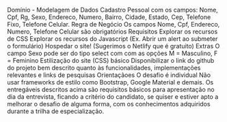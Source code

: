 Domínio - Modelagem de Dados
 Cadastro Pessoal com os campos: Nome, Cpf, Rg, Sexo, Endereco, Numero, Bairro, Cidade, Estado, Cep, Telefone Fixo, Telefone Celular.
Regra de Negócio
Os campos Nome, Cpf, Endereco, Numero, Telefone Celular são obrigatórios
Requisitos
Explorar os recursos de CSS
Explorar os recursos do Javascript (Ex. Abrir um alert ao submeter o formulário)
Hospedar o site! (Sugerimos o Netlify que é gratuito)
Extras
O campo Sexo pode ser do tipo select com com as opções M = Masculino, F = Feminino
Estilização do site (CSS) básico
Disponibilizar o link do github do projeto bem descrito quanto às funcionalidades, implementações relevantes e links de pesquisas
Orientaçãoes
O desafio é individual
Não usar frameworks de estilo como Bootstrap, Google Material e demais.
Os entregáveis descritos acima são requisitos básicos para apresentação no dia da entrevista, ficando a critério do candidato, se quiser e estiver apto a melhorar o desafio de alguma forma, com os conhecimentos adquiridos durante a trilha de especialização.